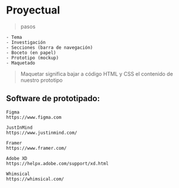 # Proyectual

> pasos

    - Tema  
    - Investigación  
    - Secciones (barra de navegación)  
    - Boceto (en papel)  
    - Prototipo (mockup)
    - Maquetado 

> Maquetar significa bajar a código HTML y CSS el contenido de nuestro prototipo


## Software de prototipado: 

    Figma   
    https://www.figma.com
    
    JustInMind 
    https://www.justinmind.com/

    Framer 
    https://www.framer.com/

    Adobe XD
    https://helpx.adobe.com/support/xd.html

    Whimsical
    https://whimsical.com/